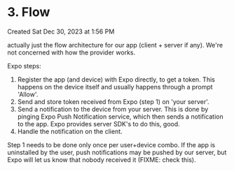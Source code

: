 # 3. Flow
Created Sat Dec 30, 2023 at 1:56 PM

actually just the flow architecture for our app (client + server if any). We're not concerned with how the provider works.

Expo steps:
1. Register the app (and device) with Expo directly, to get a token. This happens on the device itself and usually happens through a prompt 'Allow'.
2. Send and store token received from Expo (step 1) on 'your server'.
3. Send a notification to the device from your server. This is done by pinging Expo Push Notification service, which then sends a notification to the app. Expo provides server SDK's to do this, good.
4. Handle the notification on the client.

Step 1 needs to be done only once per user+device combo. If the app is uninstalled by the user, push notifications may be pushed by our server, but Expo will let us know that nobody received it (FIXME: check this).